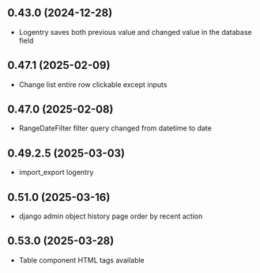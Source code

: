 ## 0.43.0 (2024-12-28)

- Logentry saves both previous value and changed value in the database field

## 0.47.1 (2025-02-09)

- Change list entire row clickable except inputs

## 0.47.0 (2025-02-08)

- RangeDateFilter filter query changed from datetime to date

## 0.49.2.5 (2025-03-03)

- import_export logentry

## 0.51.0 (2025-03-16)

- django admin object history page order by recent action

## 0.53.0 (2025-03-28)

- Table component HTML tags available